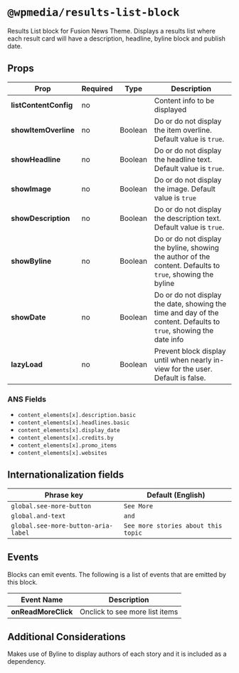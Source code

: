 # `@wpmedia/results-list-block`

Results List block for Fusion News Theme. Displays a results list where each result card will have a description, headline, byline block and publish date.

## Props

| **Prop**              | **Required** | **Type** | **Description**                                                                                                   |
| --------------------- | ------------ | -------- | ----------------------------------------------------------------------------------------------------------------- |
| **listContentConfig** | no           |          | Content info to be displayed                                                                                      |
| **showItemOverline**  | no           | Boolean  | Do or do not display the item overline. Default value is `true`.                                                  |
| **showHeadline**      | no           | Boolean  | Do or do not display the headline text. Default value is `true`.                                                  |
| **showImage**         | no           | Boolean  | Do or do not display the image. Default value is `true`                                                           |
| **showDescription**   | no           | Boolean  | Do or do not display the description text. Default value is `true`.                                               |
| **showByline**        | no           | Boolean  | Do or do not display the byline, showing the author of the content. Defaults to `true`, showing the byline        |
| **showDate**          | no           | Boolean  | Do or do not display the date, showing the time and day of the content. Defaults to `true`, showing the date info |
| **lazyLoad**          | no           | Boolean  | Prevent block display until when nearly in-view for the user. Default is false.                                   |

### ANS Fields

- `content_elements[x].description.basic`
- `content_elements[x].headlines.basic`
- `content_elements[x].display_date`
- `content_elements[x].credits.by`
- `content_elements[x].promo_items`
- `content_elements[x].websites`

## Internationalization fields

| Phrase key                          | Default (English)                   |
| ----------------------------------- | ----------------------------------- |
| `global.see-more-button`            | `See More`                          |
| `global.and-text`                   | `and`                               |
| `global.see-more-button-aria-label` | `See more stories about this topic` |

## Events

Blocks can emit events. The following is a list of events that are emitted by this block.

| **Event Name**      | **Description**                |
| ------------------- | ------------------------------ |
| **onReadMoreClick** | Onclick to see more list items |

## Additional Considerations

Makes use of Byline to display authors of each story and it is included as a dependency.

